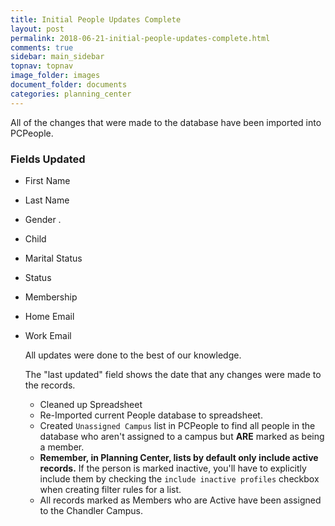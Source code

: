 ```yaml
---
title: Initial People Updates Complete
layout: post
permalink: 2018-06-21-initial-people-updates-complete.html
comments: true
sidebar: main_sidebar
topnav: topnav
image_folder: images
document_folder: documents
categories: planning_center
---
```


All of the changes that were made to the database have been imported into PCPeople.

### Fields Updated

- First Name  
- Last Name  
- Gender . 
- Child  
- Marital Status  
- Status  
- Membership  
- Home Email  
- Work Email
	
	
	All updates were done to the best of our knowledge.
	
	The "last updated" field shows the date that any changes were made to the records.
	
	- Cleaned up Spreadsheet
	- Re-Imported current People database to spreadsheet.
	- Created `Unassigned Campus` list in PCPeople to find all people in the database who aren't assigned to a campus but **ARE** marked as being a member.
	- **Remember, in Planning Center, lists by default only include active records.**  If the person is marked inactive, you'll have to explicitly include them by checking the `include inactive profiles` checkbox when creating filter rules for a list.
	- All records marked as Members who are Active have been assigned to the Chandler Campus.